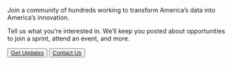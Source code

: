 
Join a community of hundreds working to transform America’s data into America’s innovation.

Tell us what you’re interested in. We’ll keep you posted about opportunities to join a sprint, attend an event, and more.

<button class="usa-button__primary-red">
  <a href="https://public.govdelivery.com/accounts/USCENSUS/signup/16610">
    Get Updates
  </a>
</button>

<button class="usa-button__secondary-dark">
  <a href="mailto:census.opportunityproject@census.gov">Contact Us</a>
</button>